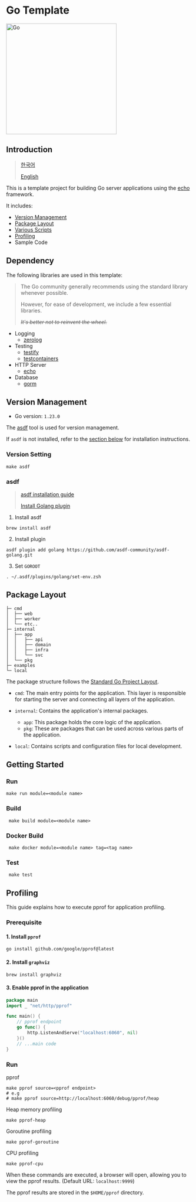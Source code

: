 # Go Template
<img alt="Go" height="" src="https://go.dev/doc/gopher/gopherbw.png" width="300"/>

## Introduction

>[한국어](docs/README.kr.md)
> 
>[English](docs/README.eng.md)

This is a template project for building Go server applications using the [echo](https://echo.labstack.com/) framework.

It includes:
* [Version Management](#version-management)
* [Package Layout](#package-layout)
* [Various Scripts](#getting-started)
* [Profiling](#profiling)
* Sample Code

## Dependency

The following libraries are used in this template:

> The Go community generally recommends using the standard library whenever possible.
>
> However, for ease of development, we include a few essential libraries.
>
> _~~It's better not to reinvent the wheel.~~_

* Logging
    * [zerolog](https://github.com/rs/zerolog)
* Testing
    * [testify](https://github.com/stretchr/testify)
    * [testcontainers](https://golang.testcontainers.org/)
* HTTP Server
    * [echo](https://echo.labstack.com/)
* Database
    * [gorm](https://gorm.io/)

## Version Management

* Go version: `1.23.0`

The [asdf](https://asdf-vm.com/guide/introduction.html) tool is used for version management.

If `asdf` is not installed, refer to the [section below](#asdf) for installation instructions.

### Version Setting
```shell
make asdf
```

### asdf
>[asdf installation guide](https://asdf-vm.com/guide/getting-started.html)
>
>[Install Golang plugin](https://github.com/asdf-community/asdf-golang)

1. Install asdf
```shell
brew install asdf
```
2. Install plugin
```shell
asdf plugin add golang https://github.com/asdf-community/asdf-golang.git
```
3. Set `GOROOT`
```shell
. ~/.asdf/plugins/golang/set-env.zsh
```

## Package Layout
```
├─ cmd
│  ├── web
│  ├── worker
│  └── etc..
├─ internal
│  ├── app
│  │   ├── api
│  │   ├── domain
│  │   ├── infra
│  │   └── svc
│  └── pkg
├─ examples
└─ local
```
The package structure follows the [Standard Go Project Layout](https://github.com/golang-standards/project-layout).

* `cmd`: The main entry points for the application. This layer is responsible for starting the server and connecting all layers of the application.

* `internal`: Contains the application's internal packages.
    * `app`: This package holds the core logic of the application.
    * `pkg`: These are packages that can be used across various parts of the application.

* `local`: Contains scripts and configuration files for local development.

## Getting Started

### Run

```shell
make run module=<module name>
```

### Build

```shell
 make build module=<module name>
```

### Docker Build

```shell
 make docker module=<module name> tag=<tag name>
```

### Test

```shell
 make test
```

## Profiling
This guide explains how to execute pprof for application profiling.

### Prerequisite
#### 1. Install `pprof`
```shell
go install github.com/google/pprof@latest
```

#### 2. Install `graphviz`
```shell
brew install graphviz
```

#### 3. Enable pprof in the application
```go
package main
import _ "net/http/pprof"

func main() {
	// pprof endpoint
	go func() {
		http.ListenAndServe("localhost:6060", nil)
	}()
	// ...main code
}
```

### Run
pprof
```shell
make pprof source=<pprof endpoint>
# e.g
# make pprof source=http://localhost:6060/debug/pprof/heap
```

Heap memory profiling
```shell
make pprof-heap
```

Goroutine profiling
```shell
make pprof-goroutine
```

CPU profiling
```shell
make pprof-cpu
```

When these commands are executed, a browser will open, allowing you to view the pprof results. (Default URL: `localhost:9999`)

The pprof results are stored in the `$HOME/pprof` directory.

